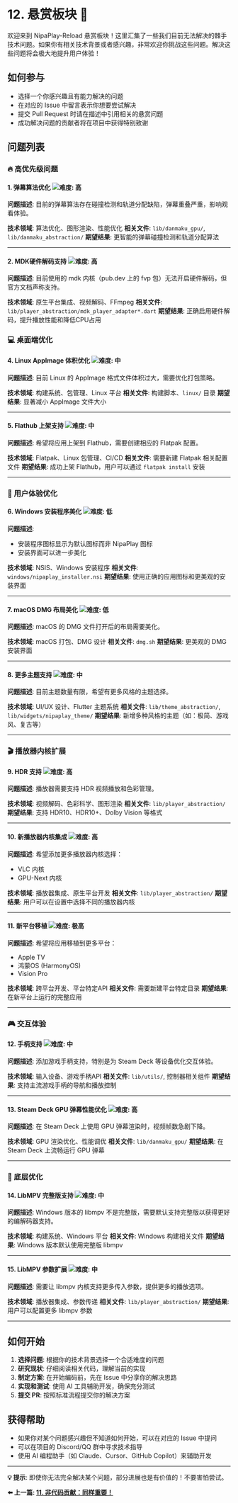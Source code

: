 # 12. 悬赏板块 🎯

欢迎来到 NipaPlay-Reload 悬赏板块！这里汇集了一些我们目前无法解决的棘手技术问题。如果你有相关技术背景或者感兴趣，非常欢迎你挑战这些问题。解决这些问题将会极大地提升用户体验！

## 如何参与

- 选择一个你感兴趣且有能力解决的问题
- 在对应的 Issue 中留言表示你想要尝试解决
- 提交 Pull Request 时请在描述中引用相关的悬赏问题
- 成功解决问题的贡献者将在项目中获得特别致谢

## 问题列表

### 🔥 高优先级问题

#### 1. 弹幕算法优化 ![难度: 高](https://img.shields.io/badge/难度-高-red)

**问题描述**: 目前的弹幕算法存在碰撞检测和轨道分配缺陷，弹幕重叠严重，影响观看体验。

**技术领域**: 算法优化、图形渲染、性能优化
**相关文件**: `lib/danmaku_gpu/`, `lib/danmaku_abstraction/`
**期望结果**: 更智能的弹幕碰撞检测和轨道分配算法

---

#### 2. MDK硬件解码支持 ![难度: 高](https://img.shields.io/badge/难度-高-red)

**问题描述**: 目前使用的 mdk 内核（pub.dev 上的 fvp 包）无法开启硬件解码，但官方文档声称支持。

**技术领域**: 原生平台集成、视频解码、FFmpeg
**相关文件**: `lib/player_abstraction/mdk_player_adapter*.dart`
**期望结果**: 正确启用硬件解码，提升播放性能和降低CPU占用


### 💻 桌面端优化

#### 4. Linux AppImage 体积优化 ![难度: 中](https://img.shields.io/badge/难度-中-orange)

**问题描述**: 目前 Linux 的 AppImage 格式文件体积过大，需要优化打包策略。

**技术领域**: 构建系统、包管理、Linux 平台
**相关文件**: 构建脚本、`linux/` 目录
**期望结果**: 显著减小 AppImage 文件大小

---

#### 5. Flathub 上架支持 ![难度: 中](https://img.shields.io/badge/难度-中-orange)

**问题描述**: 希望将应用上架到 Flathub，需要创建相应的 Flatpak 配置。

**技术领域**: Flatpak、Linux 包管理、CI/CD
**相关文件**: 需要新建 Flatpak 相关配置文件
**期望结果**: 成功上架 Flathub，用户可以通过 `flatpak install` 安装

---

### 🎨 用户体验优化

#### 6. Windows 安装程序美化 ![难度: 低](https://img.shields.io/badge/难度-低-green)

**问题描述**:

- 安装程序图标显示为默认图标而非 NipaPlay 图标
- 安装界面可以进一步美化

**技术领域**: NSIS、Windows 安装程序
**相关文件**: `windows/nipaplay_installer.nsi`
**期望结果**: 使用正确的应用图标和更美观的安装界面

---

#### 7. macOS DMG 布局美化 ![难度: 低](https://img.shields.io/badge/难度-低-green)

**问题描述**: macOS 的 DMG 文件打开后的布局需要美化。

**技术领域**: macOS 打包、DMG 设计
**相关文件**: `dmg.sh`
**期望结果**: 更美观的 DMG 安装界面

---

#### 8. 更多主题支持 ![难度: 中](https://img.shields.io/badge/难度-中-orange)

**问题描述**: 目前主题数量有限，希望有更多风格的主题选择。

**技术领域**: UI/UX 设计、Flutter 主题系统
**相关文件**: `lib/theme_abstraction/`, `lib/widgets/nipaplay_theme/`
**期望结果**: 新增多种风格的主题（如：极简、游戏风、复古等）

---

### 🎬 播放器内核扩展

#### 9. HDR 支持 ![难度: 高](https://img.shields.io/badge/难度-高-red)

**问题描述**: 播放器需要支持 HDR 视频播放和色彩管理。

**技术领域**: 视频解码、色彩科学、图形渲染
**相关文件**: `lib/player_abstraction/`
**期望结果**: 支持 HDR10、HDR10+、Dolby Vision 等格式

---

#### 10. 新播放器内核集成 ![难度: 高](https://img.shields.io/badge/难度-高-red)

**问题描述**: 希望添加更多播放器内核选择：

- VLC 内核
- GPU-Next 内核

**技术领域**: 播放器集成、原生平台开发
**相关文件**: `lib/player_abstraction/`
**期望结果**: 用户可以在设置中选择不同的播放器内核

---

#### 11. 新平台移植 ![难度: 极高](https://img.shields.io/badge/难度-极高-darkred)

**问题描述**: 希望将应用移植到更多平台：

- Apple TV
- 鸿蒙OS (HarmonyOS)
- Vision Pro

**技术领域**: 跨平台开发、平台特定API
**相关文件**: 需要新建平台特定目录
**期望结果**: 在新平台上运行的完整应用

---

### 🎮 交互体验

#### 12. 手柄支持 ![难度: 中](https://img.shields.io/badge/难度-中-orange)

**问题描述**: 添加游戏手柄支持，特别是为 Steam Deck 等设备优化交互体验。

**技术领域**: 输入设备、游戏手柄API
**相关文件**: `lib/utils/`, 控制器相关组件
**期望结果**: 支持主流游戏手柄的导航和播放控制

---

#### 13. Steam Deck GPU 弹幕性能优化 ![难度: 高](https://img.shields.io/badge/难度-高-red)

**问题描述**: 在 Steam Deck 上使用 GPU 弹幕渲染时，视频帧数急剧下降。

**技术领域**: GPU 渲染优化、性能调优
**相关文件**: `lib/danmaku_gpu/`
**期望结果**: 在 Steam Deck 上流畅运行 GPU 弹幕

---

### 🔧 底层优化

#### 14. LibMPV 完整版支持 ![难度: 中](https://img.shields.io/badge/难度-中-orange)

**问题描述**: Windows 版本的 libmpv 不是完整版，需要默认支持完整版以获得更好的编解码器支持。

**技术领域**: 构建系统、Windows 平台
**相关文件**: Windows 构建相关文件
**期望结果**: Windows 版本默认使用完整版 libmpv

---

#### 15. LibMPV 参数扩展 ![难度: 中](https://img.shields.io/badge/难度-中-orange)

**问题描述**: 需要让 libmpv 内核支持更多传入参数，提供更多的播放选项。

**技术领域**: 播放器集成、参数传递
**相关文件**: `lib/player_abstraction/`
**期望结果**: 用户可以配置更多 libmpv 参数

---

## 如何开始

1. **选择问题**: 根据你的技术背景选择一个合适难度的问题
2. **研究现状**: 仔细阅读相关代码，理解当前的实现
3. **制定方案**: 在开始编码前，先在 Issue 中分享你的解决思路
4. **实现和测试**: 使用 AI 工具辅助开发，确保充分测试
5. **提交 PR**: 按照标准流程提交你的解决方案

## 获得帮助

- 如果你对某个问题感兴趣但不知道如何开始，可以在对应的 Issue 中提问
- 可以在项目的 Discord/QQ 群中寻求技术指导
- 使用 AI 编程助手（如 Claude、Cursor、GitHub Copilot）来辅助开发

---

**💡 提示**: 即使你无法完全解决某个问题，部分进展也是有价值的！不要害怕尝试。

**⬅️ 上一篇: [11. 非代码贡献：同样重要！](11-Non-Coding-Contributions.md)**

